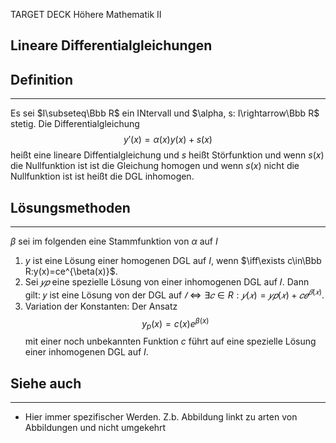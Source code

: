 
TARGET DECK
Höhere Mathematik II

Lineare Differentialgleichungen
--
## Definition
***
Es sei $I\subseteq\Bbb R$ ein INtervall und $\alpha, s: I\rightarrow\Bbb R$ stetig. Die Differentialgleichung$$y'(x)=\alpha(x)y(x)+s(x)$$heißt eine lineare Diffentialgleichung und $s$ heißt Störfunktion und wenn $s(x)$ die Nullfunktion ist ist die Gleichung homogen und wenn $s(x)$ nicht die Nullfunktion ist ist heißt die DGL inhomogen.
## Lösungsmethoden
***
$\beta$ sei im folgenden eine Stammfunktion von $\alpha$ auf $I$
1. $y$ ist eine Lösung einer homogenen DGL auf $I$, wenn $\iff\exists c\in\Bbb R:y(x)=ce^{\beta(x)}$.
2. Sei $𝑦𝑝$ eine spezielle Lösung von einer inhomogenen DGL auf 𝐼. Dann gilt: 𝑦 ist eine Lösung von der DGL auf $𝐼 \iff ∃𝑐 ∈ R : 𝑦(𝑥) = 𝑦𝑝(𝑥) + 𝑐𝑒^{𝛽(𝑥)} .$
3. Variation der Konstanten: Der Ansatz $$y_p(x)=c(x)e^{\beta(x)}$$mit einer noch unbekannten Funktion $c$ führt auf eine spezielle Lösung einer inhomogenen DGL auf $I$.
## Siehe auch
***
* Hier immer spezifischer Werden. Z.b. Abbildung linkt zu arten von Abbildungen und nicht umgekehrt